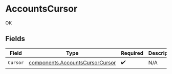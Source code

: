 # AccountsCursor

OK


## Fields

| Field                                                                              | Type                                                                               | Required                                                                           | Description                                                                        |
| ---------------------------------------------------------------------------------- | ---------------------------------------------------------------------------------- | ---------------------------------------------------------------------------------- | ---------------------------------------------------------------------------------- |
| `Cursor`                                                                           | [components.AccountsCursorCursor](../../models/components/accountscursorcursor.md) | :heavy_check_mark:                                                                 | N/A                                                                                |